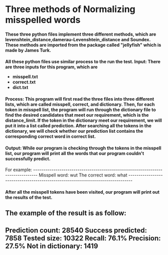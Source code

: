 <h1>Three methods of Normalizing misspelled words</h1>

<h4>
These three python files implement three different methods, which are levenshtein_distance,damerau–Levenshtein_distance and Soundex.
These methods are imported from the package called "jellyfish" which is made by James Turk.
</h4>

<h4>
All these python files use similar process to the run the test.
Input:
There are three inputs for this program, which are
<ul>
  <li>misspell.txt</li>
  <li>correct.txt</li>
  <li>dict.txt</li>
 </ul>
</h4>

<h4>
Process:
This program will first read the three files into three different lists, which are called misspell, correct, and dictionary.
Then, for each token in misspell list, the program will run through the dictionary file to find the desired candidates that meet our requirement, which is the distance_limit.
If the token in the dictionary meet our requirement, we will put it into a list called prediction.
After searching all the tokens in the dictionary, we will check whether our prediction list contains the corresponding correct word in correct list.
</h4>

<h4>
Output:
While our program is checking through the tokens in the misspell list, our program will print all the words that our program couldn't successfully predict.
</h4>
For example:
--------------------------------------------------------------------------------
Misspell word:  wut
The correct word:  what
--------------------------------------------------------------------------------

<h4>After all the misspell tokens have been visited, our program will print out the results of the test.</h4>

The example of the result is as follow:
--------------------------------------------------------------------------------
Prediction count: 28540
Success predicted: 7858
Tested size: 10322
Recall: 76.1%
Precision: 27.5%
Not in dictionary: 1419
--------------------------------------------------------------------------------


